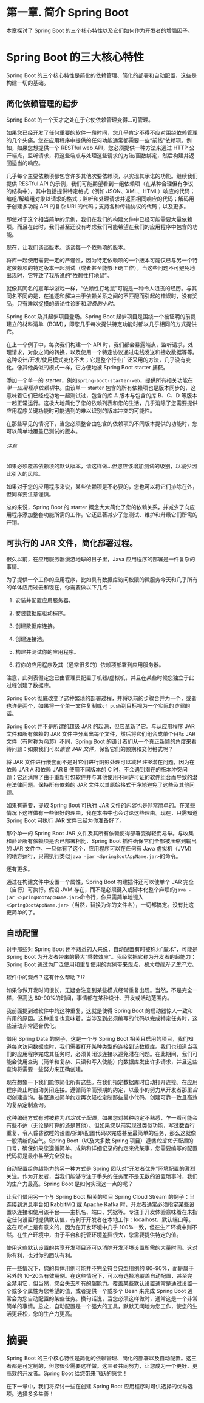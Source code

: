 # 第一章. 简介 Spring Boot

本章探讨了 Spring Boot 的三个核心特性以及它们如何作为开发者的增强因子。

# Spring Boot 的三大核心特性

Spring Boot 的三个核心特性是简化的依赖管理、简化的部署和自动配置，这些是构建一切的基础。

## 简化依赖管理的起步

Spring Boot 的一个天才之处在于它使依赖管理变得…可管理。

如果您已经开发了任何重要的软件一段时间，您几乎肯定不得不应对围绕依赖管理的几个头痛。您在应用程序中提供的任何功能通常都需要一些“前线”依赖项。例如，如果您想提供一个 RESTful web API，您必须提供一种方法来通过 HTTP 公开端点，监听请求，将这些端点与处理这些请求的方法/函数绑定，然后构建并返回适当的响应。

几乎每个主要依赖项都包含许多其他次要依赖项，以实现其承诺的功能。继续我们提供 RESTful API 的示例，我们可能期望看到一组依赖项（在某种合理但有争议的结构中），其中包括提供特定格式（例如 JSON、XML、HTML）响应的代码；编组/解编组对象以请求的格式；监听和处理请求并返回相同响应的代码；解码用于创建多功能 API 的复杂 URI 的代码；支持各种传输协议的代码；以及更多。

即使对于这个相当简单的示例，我们在我们的构建文件中已经可能需要大量依赖项。而且在此时，我们甚至还没有考虑我们可能希望在我们的应用程序中包含的功能。

现在，让我们谈谈版本。谈谈每一个依赖项的版本。

将库一起使用需要一定的严谨性，因为特定依赖项的一个版本可能仅已与另一个特定依赖项的特定版本一起测试（或者甚至能够正确工作）。当这些问题不可避免地出现时，它导致了我所说的“依赖性打地鼠”。

就像其同名的嘉年华游戏一样，“依赖性打地鼠”可能是一种令人沮丧的经历。与其同名不同的是，在追逐和解决由于依赖关系之间的不匹配而引起的错误时，没有奖品，只有难以捉摸的结论性诊断和*浪费的小时*。

Spring Boot 及其起步项目登场。Spring Boot 起步项目是围绕一个被证明的前提建立的材料清单（BOM），即您几乎每次提供特定功能时都以几乎相同的方式提供它。

在上一个例子中，每次我们构建一个 API 时，我们都会暴露端点，监听请求，处理请求，对象之间的转换，以及使用一个特定协议通过电线发送和接收数据等等。这种设计/开发/使用模式变化不大；它是整个行业广泛采用的方法，几乎没有变化。像其他类似的模式一样，它方便地被 Spring Boot starter 捕获。

添加一个单一的 starter，例如`spring-boot-starter-web`，提供所有相关功能在*单一应用程序依赖项*中。由该单一 starter 包含的所有依赖项也是版本同步的，这意味着它们已经成功地一起测试过，包含的库 A 版本与包含的库 B、C、D 等版本一起正常运行。这极大地简化了您的依赖列表和您的生活，几乎消除了您需要提供应用程序关键功能时可能遇到的难以识别的版本冲突的可能性。

在那些罕见的情况下，当您必须整合由包含的依赖项的不同版本提供的功能时，您可以简单地覆盖已测试的版本。

###### 注意

如果必须覆盖依赖项的默认版本，请这样做...但您应该增加测试的级别，以减少因此引入的风险。

如果对于您的应用程序来说，某些依赖项是不必要的，您也可以将它们排除在外，但同样要注意谨慎。

总的来说，Spring Boot 的 starter 概念大大简化了您的依赖关系，并减少了向应用程序添加整套功能所需的工作。它还显著减少了您测试、维护和升级它们所需的开销。

## 可执行的 JAR 文件，简化部署过程。

很久以前，在应用服务器漫游地球的日子里，Java 应用程序的部署是一件复杂的事情。

为了提供一个工作的应用程序，比如具有数据库访问权限的微服务今天和几乎所有的单体应用过去和现在，你需要做以下几点：

1.  安装并配置应用服务器。

1.  安装数据库驱动程序。

1.  创建数据库连接。

1.  创建连接池。

1.  构建并测试你的应用程序。

1.  将你的应用程序及其（通常很多的）依赖项部署到应用服务器。

注意，此列表假定您已由管理员配置了机器/虚拟机，并且在某些时候您独立于此过程创建了数据库。

Spring Boot 彻底改变了这种繁琐的部署过程，并将以前的步骤合并为一个，或者也许是两个，如果将一个单一文件复制或`cf push`到目标视为一个实际的*步骤*的话。

Spring Boot 并不是所谓的超级 JAR 的起源，但它革新了它。与从应用程序 JAR 文件和所有依赖的 JAR 文件中分离出每个文件，然后将它们组合成单个目标 JAR 文件（有时称为*阴影*）不同，Spring Boot 的设计者们从一个真正新颖的角度来看待问题：如果我们可以*嵌套 JAR 文件*，保留它们的预期和交付格式呢？

将 JAR 文件进行嵌套而不是对它们进行阴影处理可以减轻*许多*潜在问题，因为在依赖 JAR A 和依赖 JAR B 使用不同版本的 C 时，不会遇到潜在的版本冲突问题；它还消除了由于重新打包软件并与其他使用不同许可证的软件组合而导致的潜在法律问题。保持所有依赖的 JAR 文件以其原始格式干净地避免了这些及其他问题。

如果有需要，提取 Spring Boot 可执行 JAR 文件的内容也是非常简单的。在某些情况下这样做有一些很好的理由，我在本书中也会讨论这些理由。现在，只需知道 Spring Boot 可执行 JAR 文件已经为你准备好了。

那个单一的 Spring Boot JAR 文件及其所有依赖使得部署变得轻而易举。与收集和验证所有依赖项是否已部署相比，Spring Boot 插件确保它们全部被压缩到输出的 JAR 文件中。一旦你有了这个，应用程序可以在任何有 Java 虚拟机（JVM）的地方运行，只需执行类似`java -jar <SpringBootAppName.jar>`的命令。

还有更多。

通过在构建文件中设置一个属性，Spring Boot 构建插件还可以使单个 JAR 完全（自行）可执行。假设 JVM 存在，而不是必须键入或脚本化整个麻烦的`java -jar <SpringBootAppName.jar>`命令行，你只需简单地键入`<SpringBootAppName.jar>`（当然，替换为你的文件名），一切都搞定。没有比这更简单的了。

## 自动配置

对于那些对 Spring Boot 还不熟悉的人来说，自动配置有时被称为“魔术”，可能是 Spring Boot 为开发者带来的最大“乘数效应”。我经常把它称为开发者的超能力：Spring Boot 通过为广泛使用和重复使用的案例带来观点，*极大地提升了生产力*。

软件中的观点？这有什么帮助？!?

如果你做开发时间很长，无疑会注意到某些模式经常重复出现。当然，不是完全一样，但高达 80-90%的时间，事情都在某种设计、开发或活动范围内。

我前面提到过软件中的这种重复，这就是使得 Spring Boot 的启动器惊人一致和有用的原因。这种重复也意味着，当涉及到必须编写的代码以完成特定任务时，这些活动非常适合优化。

借用 Spring Data 的例子，这是一个与 Spring Boot 相关且启用的项目，我们知道每次访问数据库时，我们需要打开某种类型的连接到该数据库。我们也知道当我们的应用程序完成其任务时，必须关闭该连接以避免潜在问题。在此期间，我们可能会使用查询（简单和复杂、只读和写入使能）向数据库发出许多请求，并且这些查询将需要一些努力来正确创建。

现在想象一下我们能够简化所有这些。在我们指定数据库时自动打开连接。在应用程序终止时自动关闭连接。遵循简单而预期的约定，以最小的努力从开发者那里*自动*创建查询。甚至通过简单约定再次轻松定制那些最小代码，创建可靠一致且高效的复杂定制查询。

这种编码方式有时被称为*约定优于配置*，如果您对某种约定不熟悉，乍一看可能会有些不适（无论是打算的还是其他）。但如果您以前实现过类似功能，写过数百行重复、令人昏昏欲睡的设置/拆卸/配置代码以完成甚至最简单的任务，那么这就像一股清新的空气。Spring Boot（以及大多数 Spring 项目）遵循*约定优于配置*的口号，确保如果您遵循简单、成熟和详细记录的约定来做某事，您需要编写的配置代码将是最小甚至完全没有。

自动配置给你超能力的另一种方式是 Spring 团队对“开发者优先”环境配置的激烈关注。作为开发者，当我们能够专注于手头的任务而不是无数的设置琐事时，我们的生产力最高。Spring Boot 是如何实现这一点的呢？

让我们借用另一个与 Spring Boot 相关的项目 Spring Cloud Stream 的例子：当连接到消息平台如 RabbitMQ 或 Apache Kafka 时，开发者通常必须指定某些设置以连接和使用该平台——主机名、端口、凭据等。专注于开发体验意味着在未指定任何设置时提供默认值，有利于开发者在本地工作：localhost、默认端口等。这在*观点*上是有意义的，因为在开发环境中几乎 100%一致，但在生产环境中则不然。在生产环境中，由于平台和托管环境差异很大，您需要提供特定的值。

使用这些默认设置的共享开发项目还可以消除开发环境设置所需的大量时间。这对你有利，也对你的团队有利。

在一些情况下，您的具体用例可能并不完全符合典型用例的 80–90%，而是属于另外的 10–20%有效用例。在这些情况下，可以有选择地覆盖自动配置，甚至完全禁用它，但当然，您会失去所有的超能力。覆盖某些默认设置通常是通过设置一个或多个属性为您希望的值，或者提供一个或多个 Bean 来完成 Spring Boot 通常会为您自动配置的某些任务。换句话说，当您必须这样做时，通常这是一个非常简单的事情。总之，自动配置是一个强大的工具，默默无闻地为您工作，使您的生活更轻松，您的生产力更高。

# 摘要

Spring Boot 的三个核心特性是简化的依赖管理、简化的部署以及自动配置。这三者都是可定制的，但您很少需要这样做。这三者共同努力，让您成为一个更好、更高效的开发者。Spring Boot 给您带来飞跃的感觉！

在下一章中，我们将探讨一些在创建 Spring Boot 应用程序时可供选择的优秀选项。选择多多益善！
